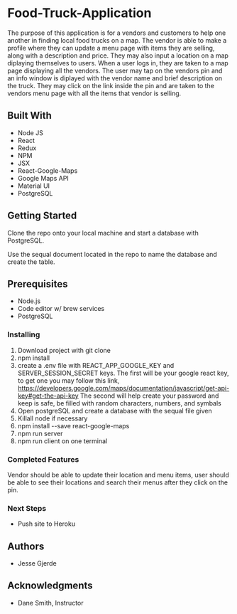 # Food-Truck-Application

  The purpose of this application is for a vendors and customers to help one another in finding local food trucks on a map. The vendor is able to make a profile where they can update a menu page with items they are selling, along with a description and price. They may also input a location on a map diplaying themselves to users. 
  When a user logs in, they are taken to a map page displaying all the vendors. The user may tap on the vendors pin 
and an info window is diplayed with the vendor name and brief description on the truck. They may click on the link inside the pin and are taken to the vendors menu page with all the items that vendor is selling. 

## Built With
 - Node JS
 - React 
 - Redux
 - NPM
 - JSX
 - React-Google-Maps
 - Google Maps API
 - Material UI
 - PostgreSQL 

## Getting Started

Clone the repo onto your local machine and start a database with PostgreSQL. 

Use the sequal document located in the repo to name the database and create the table.


## Prerequisites

- Node.js 
- Code editor w/ brew services 
- PostgreSQL 

### Installing 

1. Download project with git clone
2. npm install
3. create a .env file with REACT_APP_GOOGLE_KEY and SERVER_SESSION_SECRET keys. 
    The first will be your google react key, to get one you may follow this link,                            https://developers.google.com/maps/documentation/javascript/get-api-key#get-the-api-key
    The second will help create your password and keep is safe, be filled with random characters, numbers, and symbals 
4. Open postgreSQL and create a database with the sequal file given
5. Killall node if necessary
6. npm install --save react-google-maps 
7. npm run server 
8. npm run client on one terminal


### Completed Features

Vendor should be able to update their location and menu items, user should be able to see their locations and search their menus after they click on the pin. 

### Next Steps 

- Push site to Heroku 

## Authors

- Jesse Gjerde

## Acknowledgments

- Dane Smith, Instructor
